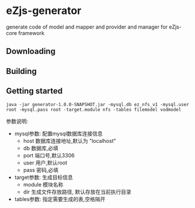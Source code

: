 # eZjs-generator
generate code of model and mapper and provider and manager for eZjs-core framework

## Downloading

## Building

## Getting started
```
java -jar generator-1.0.0-SNAPSHOT.jar -mysql.db ez_nfs_v1 -mysql.user root -mysql.pass root -target.module nfs -tables filemodel vodmodel
```

参数说明:
* mysql参数: 配置mysql数据库连接信息
    * host 数据库连接地址,默认为 "localhost"
    * db   数据库,必填
    * port 端口号,默认3306
    * user 用户,默认root
    * pass 密码,必填
* target参数: 生成目标信息
    * module   模块名称
    * dir  生成文件存放路径, 默认存放在当前执行目录
* tables参数: 指定需要生成的表,空格隔开
